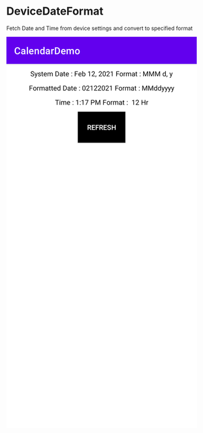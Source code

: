 # DeviceDateFormat
Fetch Date and Time from device settings and convert to specified format

![alt text](https://github.com/PoonamM30/DeviceDateFormat/blob/main/device-2021-02-12-151202.png)

